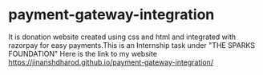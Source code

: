 # payment-gateway-integration
It is donation website created using css and html and integrated with razorpay for easy payments.This is an Internship task under "THE SPARKS FOUNDATION"
Here is the link to my website https://jinanshdharod.github.io/payment-gateway-integration/
